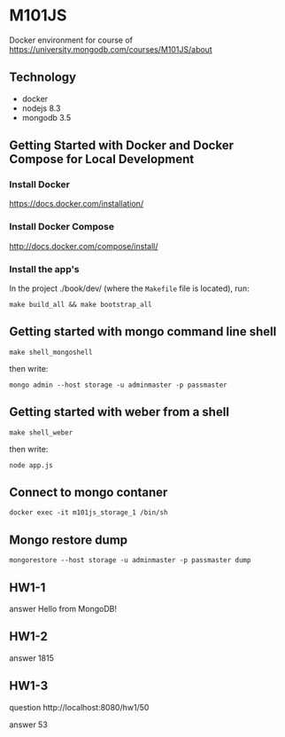 M101JS
========================

Docker environment for course of https://university.mongodb.com/courses/M101JS/about

Technology
----------------
- docker
- nodejs 8.3
- mongodb 3.5


Getting Started with Docker and Docker Compose for Local Development
--------------------------------------------------------------------

### Install Docker

https://docs.docker.com/installation/

### Install Docker Compose

http://docs.docker.com/compose/install/

### Install the app's

In the project ./book/dev/ (where the `Makefile` file is located), run:

```
make build_all && make bootstrap_all
```


Getting started with mongo command line shell
--------------------------------------------------------------------

```
make shell_mongoshell
```

then write:

```
mongo admin --host storage -u adminmaster -p passmaster
```


Getting started with weber from a shell
--------------------------------------------------------------------

```
make shell_weber
```

then write:

```
node app.js
```


Connect to mongo contaner
--------------------------------------------------------------------

```
docker exec -it m101js_storage_1 /bin/sh
```


Mongo restore dump
--------------------------------------------------------------------

```
mongorestore --host storage -u adminmaster -p passmaster dump
```


HW1-1
--------------------------------------------------------------------

answer Hello from MongoDB!

HW1-2
--------------------------------------------------------------------

answer 1815

HW1-3
--------------------------------------------------------------------

question http://localhost:8080/hw1/50

answer 53
